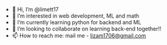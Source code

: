 - 👋 Hi, I’m @limett17
- 👀 I’m interested in web development, ML and math
- 🌱 I’m currently learning python for backend and ML
- 💞️ I’m looking to collaborate on learning back-end together!!
- 📫 How to reach me: mail me - lizam1706@gmail.com


